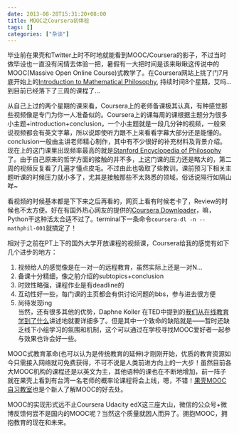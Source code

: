 ```yaml
---
date: 2013-08-28T15:31:20+08:00
title: MOOC之Coursera初体验
tags: []
categories: ["杂谈"]
---
```


毕业前在果壳和Twitter上时不时地就能看到MOOC/Coursera的影子，不过当时做毕设也一直没有闲情去体验一把，暑假有一大把时间是该来瞅瞅这传说中的MOOC(Massive Open Online Course)式教学了。在Coursera网站上挑了门7月底开始上的[Introduction to Mathematical Philosophy](https://class.coursera.org/mathphil-001/), 持续时间8个星期，艾吗... 到目前已经落下了三周的课程了...   

从自己上过的两个星期的课来看，Coursera上的老师备课极其认真，有种感觉那些视频像是专门为你一人准备似的。Coursera上的课每周的课根据主题分为很多小主题+introduction+conclusion，一个小主题就是一段几分钟的视频，一般来说视频都会有英文字幕，所以说即使听力跟不上来看看字幕大部分还是能懂的。conclusion一般由主讲老师精心制作，其中有不少很好的补充材料及背景介绍。现在上的这门课里出现频率最高的就是[Stanford Encyclopedia of Philosophy](http://plato.stanford.edu/)了。由于自己原来的哲学方面的接触的并不多，上这门课的压力还是略大的，第二周的视频反复看了几遍才懂点皮毛。不过由此也吸取了些教训，课前预习下相关主题听课的时候压力就小多了，尤其是接触那些不太熟悉的领域。俗话说隔行如隔山咩~   

看视频的时候基本都是下下来之后再看的，网页上看有时候老卡了，Review的时候也不太方便。好在有国外热心网友的提供的[Coursera Downloader](https://github.com/jplehmann/coursera)，嘛，Python干这种活太合适不过了。terminal下一条命令`coursera-dl -n -- mathphil-001`就搞定了！  

相对于之前在PT上下的国外大学开放课程的视频课，Coursera给我的感觉有如下几个进步的地方：  
1. 视频给人的感觉像是在一对一的远程教育，虽然实际上还是一对N...  
2. 备课十分精细，像之前介绍的subtopics+conclusion   
3. 时效性略强，课程作业是有deadline的  
4. 互动性好一些，每门课的主页都会有供讨论问题的bbs，参与进去很方便  
5. 尚待发现ing   
当然，还有很多其他的优势，Daphne Koller 在TED中提到的[我们从在线教育学到了什么](http://www.ted.com/talks/lang/zh-cn/daphne_koller_what_we_re_learning_from_online_education.html)讲述地就要详细多了。但是其中一个致命的缺陷就是——暂时还缺乏线下小组学习的氛围和机制，这个可以通过在学校寻找MOOC爱好者一起参与效果也许会好一些。  

MOOC式教育革命(也可以认为是传统教育的延伸)才刚刚开始，优质的教育资源如今只需接入网络就可免费获得，不可不说是人类前进方向上的一大步！虽然目前各大MOOC机构的课程还是以英文为主，其他语种的课也在不断地增加，前一阵子就在果壳上看到有台湾一名老师的概率论课程将会上线，嗯，不错！[果壳MOOC自习教室](http://www.guokr.com/group/184/)也是个新人了解MOOC的好去处。  

MOOC的实现形式远不止Coursera Udacity edX这三座大山，微信的公众号+微博反馈何尝不是国内的MOOC呢？当然这个质量就因人而异了。拥抱MOOC，拥抱教育的现在和未来。